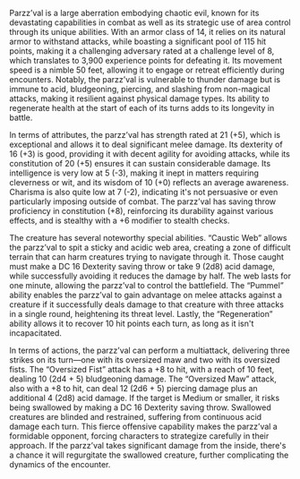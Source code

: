 Parzz’val is a large aberration embodying chaotic evil, known for its devastating capabilities in combat as well as its strategic use of area control through its unique abilities. With an armor class of 14, it relies on its natural armor to withstand attacks, while boasting a significant pool of 115 hit points, making it a challenging adversary rated at a challenge level of 8, which translates to 3,900 experience points for defeating it. Its movement speed is a nimble 50 feet, allowing it to engage or retreat efficiently during encounters. Notably, the parzz’val is vulnerable to thunder damage but is immune to acid, bludgeoning, piercing, and slashing from non-magical attacks, making it resilient against physical damage types. Its ability to regenerate health at the start of each of its turns adds to its longevity in battle.

In terms of attributes, the parzz’val has strength rated at 21 (+5), which is exceptional and allows it to deal significant melee damage. Its dexterity of 16 (+3) is good, providing it with decent agility for avoiding attacks, while its constitution of 20 (+5) ensures it can sustain considerable damage. Its intelligence is very low at 5 (-3), making it inept in matters requiring cleverness or wit, and its wisdom of 10 (+0) reflects an average awareness. Charisma is also quite low at 7 (-2), indicating it's not persuasive or even particularly imposing outside of combat. The parzz’val has saving throw proficiency in constitution (+8), reinforcing its durability against various effects, and is stealthy with a +6 modifier to stealth checks.

The creature has several noteworthy special abilities. “Caustic Web” allows the parzz’val to spit a sticky and acidic web area, creating a zone of difficult terrain that can harm creatures trying to navigate through it. Those caught must make a DC 16 Dexterity saving throw or take 9 (2d8) acid damage, while successfully avoiding it reduces the damage by half. The web lasts for one minute, allowing the parzz’val to control the battlefield. The “Pummel” ability enables the parzz’val to gain advantage on melee attacks against a creature if it successfully deals damage to that creature with three attacks in a single round, heightening its threat level. Lastly, the “Regeneration” ability allows it to recover 10 hit points each turn, as long as it isn't incapacitated.

In terms of actions, the parzz’val can perform a multiattack, delivering three strikes on its turn—one with its oversized maw and two with its oversized fists. The “Oversized Fist” attack has a +8 to hit, with a reach of 10 feet, dealing 10 (2d4 + 5) bludgeoning damage. The “Oversized Maw” attack, also with a +8 to hit, can deal 12 (2d6 + 5) piercing damage plus an additional 4 (2d8) acid damage. If the target is Medium or smaller, it risks being swallowed by making a DC 16 Dexterity saving throw. Swallowed creatures are blinded and restrained, suffering from continuous acid damage each turn. This fierce offensive capability makes the parzz’val a formidable opponent, forcing characters to strategize carefully in their approach. If the parzz’val takes significant damage from the inside, there's a chance it will regurgitate the swallowed creature, further complicating the dynamics of the encounter.